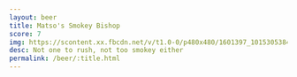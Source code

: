 ```yaml
---
layout: beer
title: Matso's Smokey Bishop
score: 7
img: https://scontent.xx.fbcdn.net/v/t1.0-0/p480x480/1601397_10153053840403745_751081432725627058_n.jpg?oh=5de56bda113f67a9be1cc2a199318b34&oe=590DB04F
desc: Not one to rush, not too smokey either
permalink: /beer/:title.html
---
```

